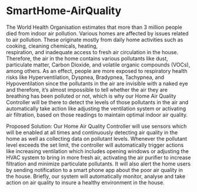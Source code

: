 # SmartHome-AirQuality
 The World Health Organisation estimates that more than 3 million people 
died from indoor air pollution. Various homes are affected by issues related to air pollution. 
These originate mostly from daily home activities such as cooking, cleaning chemicals, heating,  
respiration, and inadequate access to fresh air circulation in the house. Therefore, the air in the 
home contains various pollutants like dust, particulate matter, Carbon Dioxide, and volatile 
organic compounds (VOCs), among others. As an effect, people are more exposed to 
respiratory health risks like Hyperventilation, Dyspnea, Bradypnea, Tachypnea, and  
Hypoventilation since the pollutants in the air are invisible with a naked eye and therefore, it’s 
almost impossible to tell whether the air they are breathing has been polluted or not, which is 
why our Home  Air Quality Controller will be there to detect the levels of  those pollutants in the 
air and automatically take action like adjusting  the ventilation system or activating  air filtration, 
based on those readings to maintain optimal indoor air quality. 
 
Proposed Solution:  Our Home Air Quality Controller will use sensors which will be enabled at 
all  times and continuously detecting air quality in the home as well as collecting data on 
pollutant levels. Whenever the pollutant level exceeds the set limit, the controller will 
automatically trigger actions like increasing ventilation which includes opening windows or 
adjusting the HVAC system to bring in more fresh air, activating the air purifier to increase 
filtration and minimize particulate pollutants. It will also alert the home users by sending 
notification to a smart phone app about the poor air quality in the house. Briefly, our system will 
automatically monitor, analyse and take action on air quality to insure a healthy environment in 
the house. 
